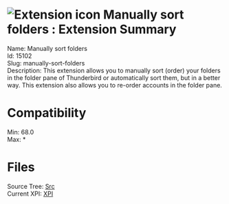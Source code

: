 # ![Extension icon](https://addons.thunderbird.net/user-media/addon_icons/15/15102-64.png?modified=1569186668) Manually sort folders : Extension Summary

Name: Manually sort folders  
Id: 15102  
Slug: manually-sort-folders  
Description: This extension allows you to manually sort (order) your folders in the folder pane of Thunderbird or automatically sort them, but in a better way. This extension also allows you to re-order accounts in the folder pane.
  

# Compatibility
Min: 68.0  
Max: *  

# Files

Source Tree: [Src](C:/Dev/Thunderbird/ThunderKdB/xall/x68/15102-manually-sort-folders/src)  
Current XPI: [XPI](C:/Dev/Thunderbird/ThunderKdB/xall/x68/15102-manually-sort-folders/xpi)  



